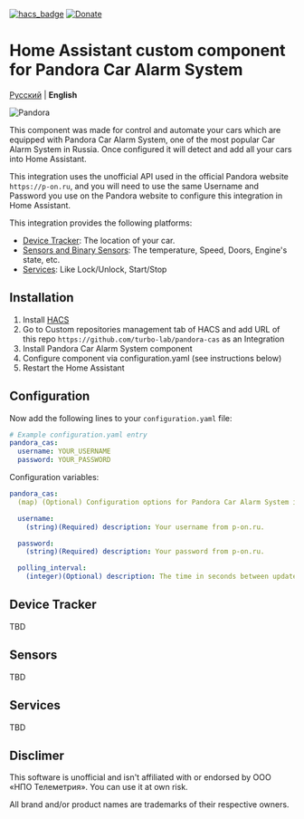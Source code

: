 [![hacs_badge](https://img.shields.io/badge/HACS-Custom-orange.svg)](https://github.com/custom-components/hacs)
[![Donate](https://img.shields.io/badge/donate-Yandex-orange.svg)](https://money.yandex.ru/to/41001690673042)

# Home Assistant custom component for Pandora Car Alarm System

[Русский](https://github.com/turbo-lab/pandora-cas/blob/master/README.md) | **English**

![Pandora](https://raw.githubusercontent.com/turbo-lab/pandora-cas/master/images/pandora.gif)

This component was made for control and automate your cars which are equipped with Pandora Car Alarm System, one of the most popular Car Alarm System in Russia. Once configured it will detect and add all your cars into Home Assistant.

This integration uses the unofficial API used in the official Pandora website ```https://p-on.ru```, and you will need to use the same Username and Password you use on the Pandora website to configure this integration in Home Assistant.

This integration provides the following platforms:

- [Device Tracker](#device-tracker): The location of your car.
- [Sensors and Binary Sensors](#sensors): The temperature, Speed, Doors, Engine's state, etc.
- [Services](#services): Like Lock/Unlock, Start/Stop

## Installation

1. Install [HACS](https://hacs.xyz/docs/installation/manual)
1. Go to Custom repositories management tab of HACS and add URL of this repo ```https://github.com/turbo-lab/pandora-cas``` as an Integration
1. Install Pandora Car Alarm System component
1. Configure component via configuration.yaml (see instructions below)
1. Restart the Home Assistant

## Configuration

Now add the following lines to your `configuration.yaml` file:

```yaml
# Example configuration.yaml entry
pandora_cas:
  username: YOUR_USERNAME
  password: YOUR_PASSWORD
```

Configuration variables:

```yaml
pandora_cas:
  (map) (Optional) Configuration options for Pandora Car Alarm System integration.

  username:
    (string)(Required) description: Your username from p-on.ru.

  password:
    (string)(Required) description: Your password from p-on.ru.

  polling_interval:
    (integer)(Optional) description: The time in seconds between updates from Pandora's website. Default value: 60s

```

## Device Tracker

TBD

## Sensors

TBD

## Services

TBD

## Disclimer

This software is unofficial and isn't affiliated with or endorsed by ООО «НПО Телеметрия». You can use it at own risk.

All brand and/or product names are trademarks of their respective owners.
